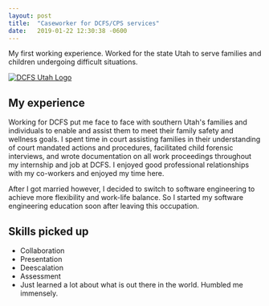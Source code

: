 ```yaml
---
layout: post
title:  "Caseworker for DCFS/CPS services"
date:   2019-01-22 12:30:38 -0600
---
```


My first working experience. Worked for the state Utah to serve families and children undergoing difficult situations.

<a href="https://dcfs.utah.gov/" target="_blank" rel="nofollow">
  <img src="{{site.baseurl}}/assets/dcfs.png" alt="DCFS Utah Logo">
</a>

## My experience

Working for DCFS put me face to face with southern Utah's families and individuals to enable and assist them to meet their family safety and wellness goals. I spent time in court assisting families in their understanding of court mandated actions and procedures, facilitated child forensic interviews, and wrote documentation on all work proceedings throughout my internship and job at DCFS. I enjoyed good professional relationships with my co-workers and enjoyed my time here. 

After I got married however, I decided to switch to software engineering to achieve more flexibility and work-life balance. So I started my software engineering education soon after leaving this occupation.

## Skills picked up

- Collaboration
- Presentation 
- Deescalation
- Assessment
- Just learned a lot about what is out there in the world. Humbled me immensely.

